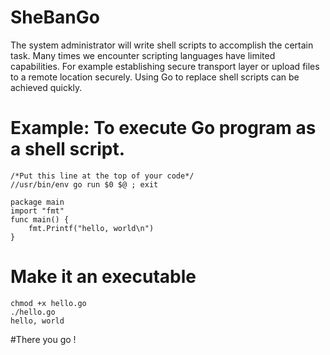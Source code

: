 # SheBanGo

The system administrator will write shell scripts to accomplish the certain task.
Many times we encounter scripting languages have limited capabilities.
For example establishing secure transport layer or upload files to a remote location securely.
Using Go to replace shell scripts can be achieved quickly.

# Example: To execute Go program as a shell script.

```
/*Put this line at the top of your code*/
//usr/bin/env go run $0 $@ ; exit

package main
import "fmt"
func main() {
    fmt.Printf("hello, world\n")
}
```

# Make it an executable

```
chmod +x hello.go
./hello.go
hello, world
```
#There you go !
